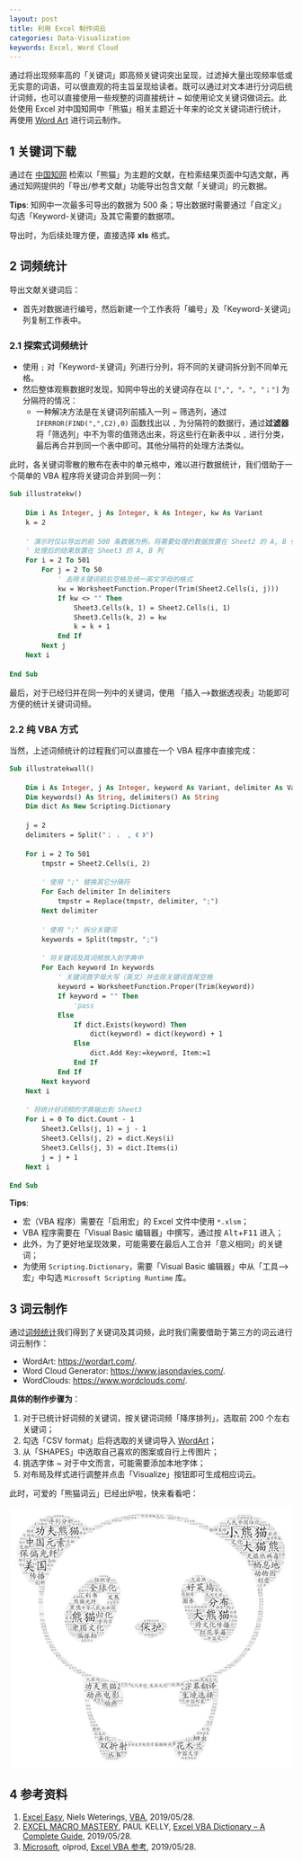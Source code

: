 ```yaml
---
layout: post
title: 利用 Excel 制作词云
categories: Data-Visualization
keywords: Excel, Word Cloud
---
```


通过将出现频率高的「关键词」即高频关键词突出呈现，过滤掉大量出现频率低或无实意的词语，可以很直观的将主旨呈现给读者。既可以通过对文本进行分词后统计词频，也可以直接使用一些规整的词直接统计 ~ 如使用论文关键词做词云。此处使用 Excel 对中国知网中「熊猫」相关主题近十年来的论文关键词进行统计，再使用 [Word Art](https://wordart.com/) 进行词云制作。

## 1 关键词下载

通过在 [中国知网](https://www.cnki.net/) 检索以「熊猫」为主题的文献，在检索结果页面中勾选文献，再通过知网提供的「导出/参考文献」功能导出包含文献「关键词」的元数据。

**Tips**: 知网中一次最多可导出的数据为 500 条；导出数据时需要通过「自定义」勾选「Keyword-关键词」及其它需要的数据项。

导出时，为后续处理方便，直接选择 **xls** 格式。

## 2 词频统计

导出文献关键词后：

- 首先对数据进行编号，然后新建一个工作表将「编号」及「Keyword-关键词」列复制工作表中。

### 2.1 探索式词频统计

- 使用 `;` 对「Keyword-关键词」列进行分列，将不同的关键词拆分到不同单元格。
- 然后整体观察数据时发现，知网中导出的关键词存在以 `[",", "，", "；"]` 为分隔符的情况：
  - 一种解决方法是在关键词列前插入一列 ~ 筛选列，通过 `IFERROR(FIND(",",C2),0)` 函数找出以 `,` 为分隔符的数据行，通过**过滤器**将「筛选列」中不为零的值筛选出来，将这些行在新表中以 `,` 进行分类，最后再合并到同一个表中即可。其他分隔符的处理方法类似。

此时，各关键词零散的散布在表中的单元格中，难以进行数据统计，我们借助于一个简单的 VBA 程序将关键词合并到同一列：

```vb
Sub illustratekw()

    Dim i As Integer, j As Integer, k As Integer, kw As Variant
    k = 2

    ' 演示时仅以导出的前 500 条数据为例，将需要处理的数据放置在 Sheet2 的 A, B 列
    ' 处理后的结果放置在 Sheet3 的 A, B 列
    For i = 2 To 501
        For j = 2 To 50
            ' 去除关键词前后空格及统一英文字母的格式
            kw = WorksheetFunction.Proper(Trim(Sheet2.Cells(i, j)))
            If kw <> "" Then
                Sheet3.Cells(k, 1) = Sheet2.Cells(i, 1)
                Sheet3.Cells(k, 2) = kw
                k = k + 1
            End If
        Next j
    Next i

End Sub
```

最后，对于已经归并在同一列中的关键词，使用 「插入—>数据透视表」功能即可方便的统计关键词词频。

### 2.2 纯 VBA 方式

当然，上述词频统计的过程我们可以直接在一个 VBA 程序中直接完成：

```vb
Sub illustratekwall()

    Dim i As Integer, j As Integer, keyword As Variant, delimiter As Variant, tmpstr As String
    Dim keywords() As String, delimiters() As String
    Dim dict As New Scripting.Dictionary

    j = 2
    delimiters = Split("； ， , 《 》")

    For i = 2 To 501
        tmpstr = Sheet2.Cells(i, 2)

        ' 使用 ";" 替换其它分隔符
        For Each delimiter In delimiters
            tmpstr = Replace(tmpstr, delimiter, ";")
        Next delimiter

        ' 使用 ";" 拆分关键词
        keywords = Split(tmpstr, ";")

        ' 将关键词及其词频放入到字典中
        For Each keyword In keywords
            ' 关键词首字母大写（英文）并去除关键词首尾空格
            keyword = WorksheetFunction.Proper(Trim(keyword))
            If keyword = "" Then
                'pass
            Else
                If dict.Exists(keyword) Then
                    dict(keyword) = dict(keyword) + 1
                Else
                    dict.Add Key:=keyword, Item:=1
                End If
            End If
        Next keyword
    Next i

    ' 将统计好词频的字典输出到 Sheet3
    For i = 0 To dict.Count - 1
        Sheet3.Cells(j, 1) = j - 1
        Sheet3.Cells(j, 2) = dict.Keys(i)
        Sheet3.Cells(j, 3) = dict.Items(i)
        j = j + 1
    Next i

End Sub
```

**Tips**:

- 宏（VBA 程序）需要在「启用宏」的 Excel 文件中使用 `*.xlsm`；
- VBA 程序需要在「Visual Basic 编辑器」中撰写，通过按 <kbd>Alt</kbd>+<kbd>F11</kbd> 进入；
- 此外，为了更好地呈现效果，可能需要在最后人工合并「意义相同」的关键词；
- 为使用 `Scripting.Dictionary`，需要「Visual Basic 编辑器」中从「工具—>宏」中勾选 `Microsoft Scripting Runtime` 库。

## 3 词云制作

通过[词频统计](#词频统计)我们得到了关键词及其词频，此时我们需要借助于第三方的词云进行词云制作：

- WordArt: <https://wordart.com/>.
- Word Cloud Generator: <https://www.jasondavies.com/>.
- WordClouds: <https://www.wordclouds.com/>.

**具体的制作步骤为**：

1. 对于已统计好词频的关键词，按关键词词频「降序排列」，选取前 200 个左右关键词；
2. 勾选「CSV format」后将选取的关键词导入 [WordArt](https://wordart.com/create)；
3. 从「SHAPES」中选取自己喜欢的图案或自行上传图片；
4. 挑选字体 ~ 对于中文而言，可能需要添加本地字体；
5. 对布局及样式进行调整并点击「Visualize」按钮即可生成相应词云。

此时，可爱的「熊猫词云」已经出炉啦，快来看看吧：

![pandas word cloud](/assets/images/posts/data-visualization/pandas.jpeg)

## 4 参考资料

1. [Excel Easy](https://www.excel-easy.com/), Niels Weterings, [VBA](https://www.excel-easy.com/vba.html), 2019/05/28.
2. [EXCEL MACRO MASTERY](https://excelmacromastery.com/), PAUL KELLY, [Excel VBA Dictionary – A Complete Guide](https://excelmacromastery.com/vba-dictionary/), 2019/05/28.
3. [Microsoft](https://www.microsoft.com/), olprod, [Excel VBA 参考](https://docs.microsoft.com/zh-cn/office/vba/api/overview/excel), 2019/05/28.
